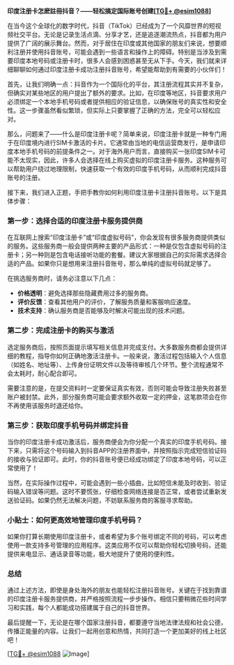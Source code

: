 **印度注册卡怎麽註冊抖音？——轻松搞定国际账号创建[[TG💪+ @esim1088](https://t.me/s/esim1088)]**

在当今这个全球化的数字时代，抖音（TikTok）已经成为了一个风靡世界的短视频社交平台。无论是记录生活点滴、分享才艺，还是追逐潮流热点，抖音都为用户提供了广阔的展示舞台。然而，对于居住在印度或其他国家的朋友们来说，想要顺利注册并使用抖音账号，可能会遇到一些语言和操作上的障碍。特别是当涉及到需要印度本地号码或注册卡时，很多人会感到困惑甚至无从下手。今天，我们就来详细聊聊如何通过印度注册卡成功注册抖音账号，希望能帮助到有需要的小伙伴们！

首先，让我们明确一点：抖音作为一个国际化的平台，其注册流程其实并不复杂，但确实对某些地区的用户提出了额外的要求。比如，在印度等地区，抖音要求用户必须绑定一个本地手机号码或者提供相应的验证信息，以确保账号的真实性和安全性。这一步骤虽然看似繁琐，但实际上只要掌握了正确的方法，完全可以轻松应对。

那么，问题来了——什么是印度注册卡呢？简单来说，印度注册卡就是一种专门用于在印度境内进行SIM卡激活的卡片。它通常由当地的电信运营商发行，是申请印度本地手机号码的前提条件之一。对于海外用户而言，直接购买一张印度SIM卡可能不太现实，因此，许多人会选择在线上购买虚拟的印度注册卡服务。这种服务可以帮助用户绕过地理限制，快速获取一个有效的印度手机号码，从而顺利完成抖音账号的注册。

接下来，我们进入正题，手把手教你如何利用印度注册卡注册抖音账号。以下是具体步骤：

### 第一步：选择合适的印度注册卡服务提供商

在互联网上搜索“印度注册卡”或“印度虚拟号码”，你会发现有很多服务商提供类似的服务。这些服务商一般会提供两种主要的产品形式：一种是仅包含虚拟号码的注册卡；另一种则是包含电话接听功能的套餐。建议大家根据自己的实际需求选择合适的产品。如果你只是想用来注册抖音账号，那么单纯的虚拟号码就足够了。

在挑选服务商时，请务必注意以下几点：
- **价格透明**：避免选择那些隐藏费用过多的服务商。
- **评价反馈**：查看其他用户的评价，了解服务质量和客服响应速度。
- **技术支持**：确认服务商是否能够及时解决可能出现的技术问题。

### 第二步：完成注册卡的购买与激活

选定服务商后，按照页面提示填写相关信息并完成支付。大多数服务商都会提供详细的教程，指导你如何正确地激活注册卡。一般来说，激活过程包括输入个人信息（如姓名、地址等）、上传身份证明文件以及等待审核几个环节。整个流程通常不会太耗时，耐心配合即可。

需要注意的是，在提交资料时一定要保证真实有效，否则可能会导致注册失败甚至账户被封禁。此外，部分服务商可能会要求额外收取一定的押金，这笔款项会在你不再使用该服务时退还给你。

### 第三步：获取印度手机号码并绑定抖音

当你的印度注册卡成功激活后，服务商便会为你分配一个真实的印度手机号码。接下来，只需将这个号码输入到抖音APP的注册界面中，并按照指示完成短信验证码的接收与验证即可。此时，你的抖音账号便已经成功绑定了印度本地号码，可以正常使用了！

当然，在实际操作过程中，可能会遇到一些小插曲，比如短信未能及时收到、验证码输入错误等问题。这时不要慌张，仔细检查网络连接是否正常，或者尝试重新发送验证码。如果仍然无法解决问题，不妨联系服务商的客服寻求帮助。

### 小贴士：如何更高效地管理印度手机号码？

如果你打算长期使用印度注册卡，或者希望为多个账号绑定不同的号码，可以考虑使用一款支持多号管理的应用程序。这类应用不仅可以帮助你轻松切换号码，还能提供来电显示、通话录音等功能，极大地提升了使用的便利性。

### 总结

通过上述方法，即使是身处海外的朋友也能轻松注册抖音账号。关键在于找到靠谱的印度注册卡服务提供商，并严格按照流程一步步操作。相信只要稍微花些时间学习和实践，每个人都能成功搭建属于自己的抖音世界。

最后提醒一下，无论是在哪个国家注册抖音，都要遵守当地法律法规和社会公德，传播正能量的内容。让我们一起用创意和热情，共同打造一个更加美好的线上社区吧！

[[TG💪+ @esim1088](https://t.me/s/esim1088) ![Image](https://i.postimg.cc/4NQfJmqS/Snipaste-2025-05-13-00-14-12.png)]